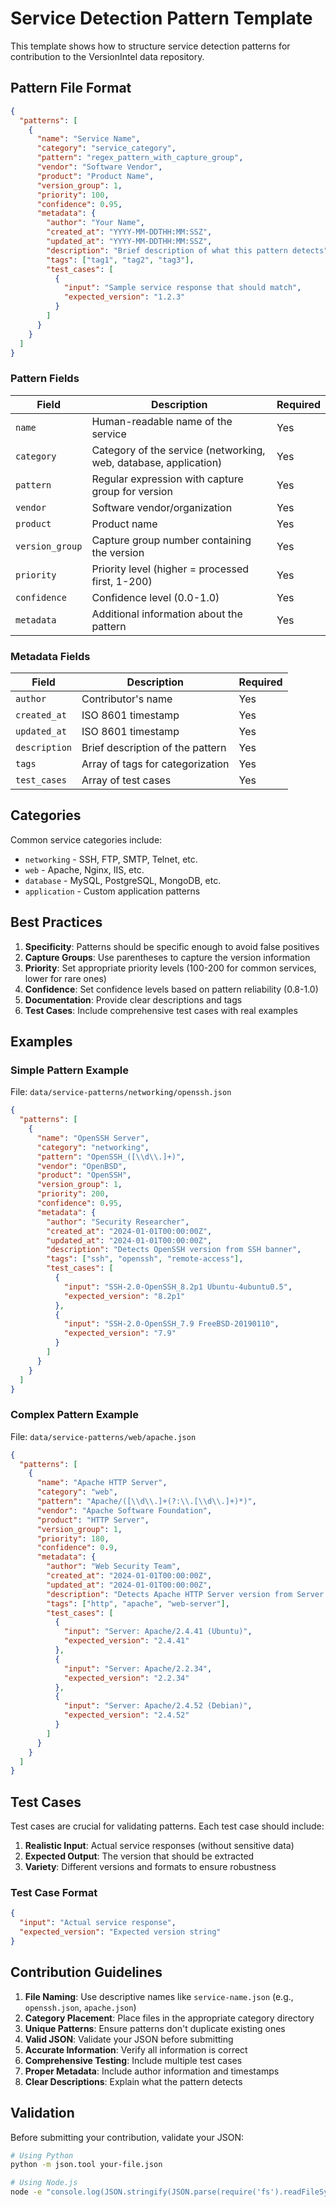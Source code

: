 # Service Detection Pattern Template

This template shows how to structure service detection patterns for contribution to the VersionIntel data repository.

## Pattern File Format

```json
{
  "patterns": [
    {
      "name": "Service Name",
      "category": "service_category",
      "pattern": "regex_pattern_with_capture_group",
      "vendor": "Software Vendor",
      "product": "Product Name",
      "version_group": 1,
      "priority": 100,
      "confidence": 0.95,
      "metadata": {
        "author": "Your Name",
        "created_at": "YYYY-MM-DDTHH:MM:SSZ",
        "updated_at": "YYYY-MM-DDTHH:MM:SSZ",
        "description": "Brief description of what this pattern detects",
        "tags": ["tag1", "tag2", "tag3"],
        "test_cases": [
          {
            "input": "Sample service response that should match",
            "expected_version": "1.2.3"
          }
        ]
      }
    }
  ]
}
```

### Pattern Fields

| Field | Description | Required |
|-------|-------------|----------|
| `name` | Human-readable name of the service | Yes |
| `category` | Category of the service (networking, web, database, application) | Yes |
| `pattern` | Regular expression with capture group for version | Yes |
| `vendor` | Software vendor/organization | Yes |
| `product` | Product name | Yes |
| `version_group` | Capture group number containing the version | Yes |
| `priority` | Priority level (higher = processed first, 1-200) | Yes |
| `confidence` | Confidence level (0.0-1.0) | Yes |
| `metadata` | Additional information about the pattern | Yes |

### Metadata Fields

| Field | Description | Required |
|-------|-------------|----------|
| `author` | Contributor's name | Yes |
| `created_at` | ISO 8601 timestamp | Yes |
| `updated_at` | ISO 8601 timestamp | Yes |
| `description` | Brief description of the pattern | Yes |
| `tags` | Array of tags for categorization | Yes |
| `test_cases` | Array of test cases | Yes |

## Categories

Common service categories include:
- `networking` - SSH, FTP, SMTP, Telnet, etc.
- `web` - Apache, Nginx, IIS, etc.
- `database` - MySQL, PostgreSQL, MongoDB, etc.
- `application` - Custom application patterns

## Best Practices

1. **Specificity**: Patterns should be specific enough to avoid false positives
2. **Capture Groups**: Use parentheses to capture the version information
3. **Priority**: Set appropriate priority levels (100-200 for common services, lower for rare ones)
4. **Confidence**: Set confidence levels based on pattern reliability (0.8-1.0)
5. **Documentation**: Provide clear descriptions and tags
6. **Test Cases**: Include comprehensive test cases with real examples

## Examples

### Simple Pattern Example

File: `data/service-patterns/networking/openssh.json`

```json
{
  "patterns": [
    {
      "name": "OpenSSH Server",
      "category": "networking",
      "pattern": "OpenSSH_([\\d\\.]+)",
      "vendor": "OpenBSD",
      "product": "OpenSSH",
      "version_group": 1,
      "priority": 200,
      "confidence": 0.95,
      "metadata": {
        "author": "Security Researcher",
        "created_at": "2024-01-01T00:00:00Z",
        "updated_at": "2024-01-01T00:00:00Z",
        "description": "Detects OpenSSH version from SSH banner",
        "tags": ["ssh", "openssh", "remote-access"],
        "test_cases": [
          {
            "input": "SSH-2.0-OpenSSH_8.2p1 Ubuntu-4ubuntu0.5",
            "expected_version": "8.2p1"
          },
          {
            "input": "SSH-2.0-OpenSSH_7.9 FreeBSD-20190110",
            "expected_version": "7.9"
          }
        ]
      }
    }
  ]
}
```

### Complex Pattern Example

File: `data/service-patterns/web/apache.json`

```json
{
  "patterns": [
    {
      "name": "Apache HTTP Server",
      "category": "web",
      "pattern": "Apache/([\\d\\.]+(?:\\.[\\d\\.]+)*)",
      "vendor": "Apache Software Foundation",
      "product": "HTTP Server",
      "version_group": 1,
      "priority": 180,
      "confidence": 0.9,
      "metadata": {
        "author": "Web Security Team",
        "created_at": "2024-01-01T00:00:00Z",
        "updated_at": "2024-01-01T00:00:00Z",
        "description": "Detects Apache HTTP Server version from Server header",
        "tags": ["http", "apache", "web-server"],
        "test_cases": [
          {
            "input": "Server: Apache/2.4.41 (Ubuntu)",
            "expected_version": "2.4.41"
          },
          {
            "input": "Server: Apache/2.2.34",
            "expected_version": "2.2.34"
          },
          {
            "input": "Server: Apache/2.4.52 (Debian)",
            "expected_version": "2.4.52"
          }
        ]
      }
    }
  ]
}
```

## Test Cases

Test cases are crucial for validating patterns. Each test case should include:

1. **Realistic Input**: Actual service responses (without sensitive data)
2. **Expected Output**: The version that should be extracted
3. **Variety**: Different versions and formats to ensure robustness

### Test Case Format

```json
{
  "input": "Actual service response",
  "expected_version": "Expected version string"
}
```

## Contribution Guidelines

1. **File Naming**: Use descriptive names like `service-name.json` (e.g., `openssh.json`, `apache.json`)
2. **Category Placement**: Place files in the appropriate category directory
3. **Unique Patterns**: Ensure patterns don't duplicate existing ones
4. **Valid JSON**: Validate your JSON before submitting
5. **Accurate Information**: Verify all information is correct
6. **Comprehensive Testing**: Include multiple test cases
7. **Proper Metadata**: Include author information and timestamps
8. **Clear Descriptions**: Explain what the pattern detects

## Validation

Before submitting your contribution, validate your JSON:

```bash
# Using Python
python -m json.tool your-file.json

# Using Node.js
node -e "console.log(JSON.stringify(JSON.parse(require('fs').readFileSync('your-file.json')), null, 2))"
```
